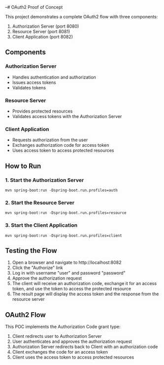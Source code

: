 –# OAuth2 Proof of Concept

This project demonstrates a complete OAuth2 flow with three components:
1. Authorization Server (port 8080)
2. Resource Server (port 8081)
3. Client Application (port 8082)

## Components

### Authorization Server
- Handles authentication and authorization
- Issues access tokens
- Validates tokens

### Resource Server
- Provides protected resources
- Validates access tokens with the Authorization Server

### Client Application
- Requests authorization from the user
- Exchanges authorization code for access token
- Uses access token to access protected resources

## How to Run

### 1. Start the Authorization Server
```
mvn spring-boot:run -Dspring-boot.run.profiles=auth
```

### 2. Start the Resource Server
```
mvn spring-boot:run -Dspring-boot.run.profiles=resource
```

### 3. Start the Client Application
```
mvn spring-boot:run -Dspring-boot.run.profiles=client
```

## Testing the Flow

1. Open a browser and navigate to http://localhost:8082
2. Click the "Authorize" link
3. Log in with username "user" and password "password"
4. Approve the authorization request
5. The client will receive an authorization code, exchange it for an access token, and use the token to access the protected resource
6. The result page will display the access token and the response from the resource server

## OAuth2 Flow

This POC implements the Authorization Code grant type:

1. Client redirects user to Authorization Server
2. User authenticates and approves the authorization request
3. Authorization Server redirects back to Client with an authorization code
4. Client exchanges the code for an access token
5. Client uses the access token to access protected resources